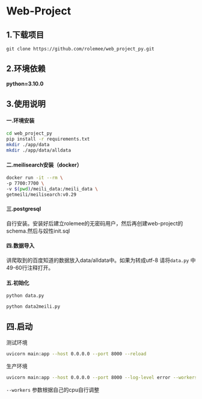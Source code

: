# Web-Project


## 1.下载项目
```
git clone https://github.com/rolemee/web_project_py.git
```
## 2.环境依赖
**python=3.10.0**
## 3.使用说明
#### 一.环境安装
``` bash
cd web_project_py
pip install -r requirements.txt
mkdir ./app/data
mkdir ./app/data/alldata
```
#### 二.meilisearch安装（docker）
``` bash
docker run -it --rm \
-p 7700:7700 \
-v $(pwd)/meili_data:/meili_data \
getmeili/meilisearch:v0.29
```
#### 三.postgresql
自行安装。安装好后建立rolemee的无密码用户，然后再创建web-project的schema.然后与奴性init.sql
#### 四.数据导入
讲爬取到的百度知道的数据放入data/alldata中。如果为转成utf-8 请将`data.py` 中49-60行注释打开。
#### 五.初始化
``` bash
python data.py
```
``` bash
python data2meili.py
```

## 四.启动
测试环境
``` bash
uvicorn main:app --host 0.0.0.0 --port 8000 --reload
```
生产环境
``` bash
uvicorn main:app --host 0.0.0.0 --port 8000 --log-level error --workers 16
```
`--workers` 参数根据自己的cpu自行调整